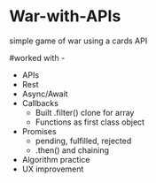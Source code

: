 # War-with-APIs

simple game of war using a cards API 


#worked with - 
- APIs
- Rest
- Async/Await 
- Callbacks
   -	Built .filter() clone for array
   -	Functions as first class object
- Promises 
   - pending, fulfilled, rejected
 	- .then() and chaining
- Algorithm practice
- UX improvement

